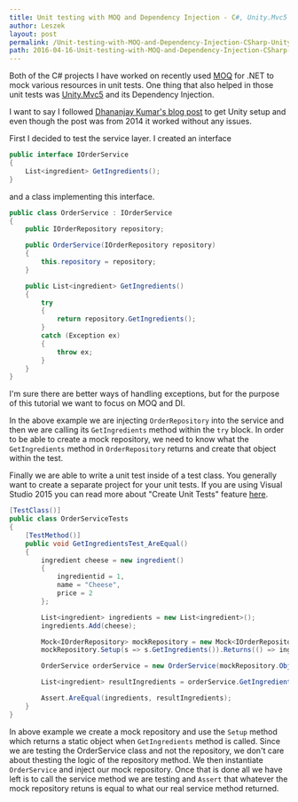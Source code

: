 ```yaml
---
title: Unit testing with MOQ and Dependency Injection - C#, Unity.Mvc5
author: Leszek
layout: post
permalink: /Unit-testing-with-MOQ-and-Dependency-Injection-CSharp-Unity
path: 2016-04-16-Unit-testing-with-MOQ-and-Dependency-Injection-CSharp-Unity.md
---
```


Both of the C# projects I have worked on recently used [MOQ](//github.com/Moq/moq4) for .NET to mock various resources in unit tests.  One thing that also helped in those unit tests was [Unity.Mvc5](//github.com/devtrends/Unity.Mvc5) and its Dependency Injection.

I want to say I followed [Dhananjay Kumar's blog post](//debugmode.net/2014/08/28/resolving-dependencies-in-asp-net-mvc-5-using-unity-container/) to get Unity setup and even though the post was from 2014 it worked without any issues.

First I decided to test the service layer.  I created an interface 

``` csharp
public interface IOrderService
{
	List<ingredient> GetIngredients();
}
```

and a class implementing this interface.

``` csharp
public class OrderService : IOrderService
{
	public IOrderRepository repository;

	public OrderService(IOrderRepository repository)
	{
		this.repository = repository;
	}

	public List<ingredient> GetIngredients()
	{
		try
		{
			return repository.GetIngredients();
		}
		catch (Exception ex)
		{
			throw ex;
		}
	}
}
```

I'm sure there are better ways of handling exceptions, but for the purpose of this tutorial we want to focus on MOQ and DI.  

In the above example we are injecting `OrderRepository` into the service and then we are calling its `GetIngredients` method within the `try` block.  In order to be able to create a mock repository, we need to know what the `GetIngredients` method in `OrderRepository` returns and create that object within the test.

Finally we are able to write a unit test inside of a test class.  You generally want to create a separate project for your unit tests.  If you are using Visual Studio 2015 you can read more about "Create Unit Tests" feature [here](//blogs.msdn.microsoft.com/visualstudioalm/2015/03/06/creating-unit-test-method-stubs-with-create-unit-tests/).

``` csharp
[TestClass()]
public class OrderServiceTests
{
	[TestMethod()]
	public void GetIngredientsTest_AreEqual()
	{
		ingredient cheese = new ingredient()
		{
			ingredientid = 1,
			name = "Cheese",
			price = 2
		};

		List<ingredient> ingredients = new List<ingredient>();
		ingredients.Add(cheese);

		Mock<IOrderRepository> mockRepository = new Mock<IOrderRepository>();
		mockRepository.Setup(s => s.GetIngredients()).Returns(() => ingredients);

		OrderService orderService = new OrderService(mockRepository.Object);

		List<ingredient> resultIngredients = orderService.GetIngredients();

		Assert.AreEqual(ingredients, resultIngredients);
	}
}
```

In above example we create a mock repository and use the `Setup` method which returns a static object when `GetIngredients` method is called.  Since we are testing the OrderService class and not the repository, we don't care about thesting the logic of the repository method. We then instantiate `OrderService` and inject our mock repository.  Once that is done all we have left is to call the service method we are testing and `Assert` that whatever the mock repository retuns is equal to what our real service method returned.